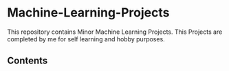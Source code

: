 # Machine-Learning-Projects
This repository contains Minor Machine Learning Projects.
This Projects are completed by me for self learning and hobby purposes.

## Contents
